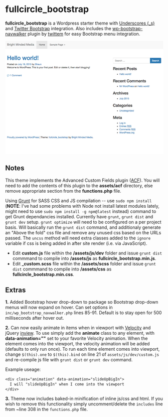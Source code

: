 # fullcircle_bootstrap
**fullcircle_bootstrap** is a Wordpress starter theme with [Underscores (_s)](http://underscores.me/) and [Twitter Bootstrap](http://getbootstrap.com/) integration. Also includes the [wp-bootstrap-navwalker](https://github.com/twittem/wp-bootstrap-navwalker) plugin by [twittem](https://github.com/twittem) for easy Bootstrap menu integration.

![Screenshot](https://raw.githubusercontent.com/sparkison/fullcircle_bootstrap/master/screenshot.jpg)

Notes
-----

This theme implements the Advanced Custom Fields plugin ([ACF](http://www.advancedcustomfields.com/)). You will need to add the contents of this plugin to the **assets/acf** directory, else remove appropriate section from the **functions.php** file.

Using [Grunt](http://gruntjs.com/installing-grunt) for SASS CSS and JS compilation -- use `sudo npm install` (**NOTE**: I've had some problems with Node not install latest modules lately, might need to use `sudo npm install -g npm@latest` instead) command to get Grunt dependancies installed. Currently have `grunt`, `grunt dist` and `grunt dev` setup. `grunt optimize` will need to be configured on a per project basis. Will basically run the `grunt dist` command, and additionaly generate an "Above the fold" css file and remove any unused css based on the URLs passed. The `uncss` method will need extra classes added to the `ignore` variable if css is being added in after site render (i.e. via JavaScript).

- Edit **custom.js** file within the **/assets/js/dev** folder and issue `grunt dist` commmand to compile into **/assets/js** as **fullcircle_bootstrap.min.js**. 
- Edit **_custom.scss** file within the **/assets/scss** folder and issue `grunt dist` commmand to compile into **/assets/css** as **fullcircle_bootstrap.min.css**.

Extras
-----
**1.** Added Bootstrap hover drop-down to package so Bootstrap drop-down menus will now expand on hover. Can set options in `inc/wp_bootstrap_navwalker.php` lines 85-91. Default is to stay open for 500 milliseconds after hover out.

**2.** Can now easily animate in items when in viewport with [Velocity](https://github.com/julianshapiro/velocity) and jQuery [inview](https://github.com/protonet/jquery.inview). To use simply add the **animate** class to any element, with **data-animation=""** set to your favorite Velocity animation. When the element comes into the viewport, the velocity animation will be added (defaults to only run once). To run each time element comes into viewport, change `$(this).one` to `$(this).bind` on line 21 of `assets/js/dev/custom.js` and re-compile js file with `grunt dist` or `grunt dev` command. 

Example useage: 
```
<div class="animation" data-animation="slideUpBigIn">
  I will "slideUpBigIn" when I come into the viewport
</div>
```

**3.** Theme now includes baked-in minification of inline js/css and html. If you wish to remove this functionality simply uncomment/delete the `includes` line from ~line 308 in the `functions.php` file.
